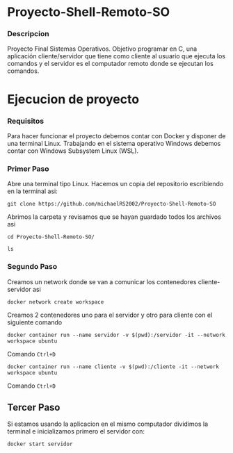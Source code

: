 # Proyecto-Shell-Remoto-SO
### Descripcion
Proyecto Final Sistemas Operativos. Objetivo programar en C, una aplicación cliente/servidor que tiene como cliente al usuario que ejecuta los comandos y el servidor es el computador remoto  donde se ejecutan los comandos.
# Ejecucion de proyecto
### Requisitos
Para hacer funcionar el proyecto debemos contar con Docker y disponer de una terminal Linux. Trabajando en el sistema operativo Windows debemos contar con Windows Subsystem Linux (WSL). 
### Primer Paso
Abre una terminal tipo Linux. 
Hacemos un copia del repositorio escribiendo en la terminal asi:

`git clone https://github.com/michaelRS2002/Proyecto-Shell-Remoto-SO`

Abrimos la carpeta y revisamos que se hayan guardado todos los archivos asi

`cd Proyecto-Shell-Remoto-SO/`

`ls`
### Segundo Paso
Creamos un network donde se van a comunicar los contenedores cliente-servidor asi

`docker network create workspace`

Creamos 2 contenedores uno para el servidor y otro para cliente con el siguiente comando 

`docker container run --name servidor -v $(pwd):/servidor -it --network workspace ubuntu`

Comando `Ctrl+D`

`docker container run --name cliente -v $(pwd):/cliente -it --network workspace ubuntu`

Comando `Ctrl+D`

## Tercer Paso 
Si estamos usando la aplicacion en el mismo computador dividimos la terminal e inicializamos primero el servidor con:

`docker start servidor`
